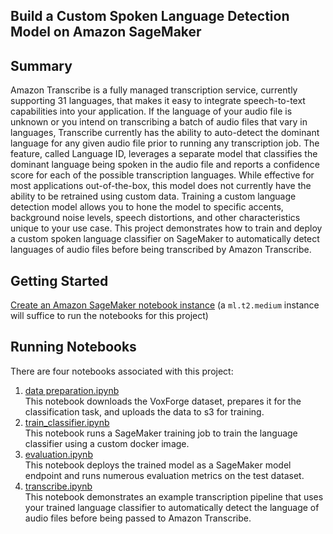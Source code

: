 ## Build a Custom Spoken Language Detection Model on Amazon SageMaker

## Summary 

Amazon Transcribe is a fully managed transcription service, currently supporting 31 languages, that makes it easy to integrate speech-to-text capabilities into your application. If the language of your audio file is unknown or you intend on transcribing a batch of audio files that vary in languages, Transcribe currently has the ability to auto-detect the dominant language for any given audio file prior to running any transcription job. The feature, called Language ID, leverages a separate model that classifies the dominant language being spoken in the audio file and reports a confidence score for each of the possible transcription languages. While effective for most applications out-of-the-box, this model does not currently have the ability to be retrained using custom data. Training a custom language detection model allows you to hone the model to specific accents, background noise levels, speech distortions, and other characteristics unique to your use case. This project demonstrates how to train and deploy a custom spoken language classifier on SageMaker to automatically detect languages of audio files before being transcribed by Amazon Transcribe.

## Getting Started

[Create an Amazon SageMaker notebook instance](https://docs.aws.amazon.com/sagemaker/latest/dg/howitworks-create-ws.html) (a `ml.t2.medium` instance will suffice to run the notebooks for this project)

## Running Notebooks

There are four notebooks associated with this project:  
1. [data preparation.ipynb](data_preparation.ipynb)  
This notebook downloads the VoxForge dataset, prepares it for the classification task, and uploads the data to s3 for training.
2. [train_classifier.ipynb](train_classifier.ipynb)  
This notebook runs a SageMaker training job to train the language classifier using a custom docker image.
3. [evaluation.ipynb](evaluation.ipynb)  
This notebook deploys the trained model as a SageMaker model endpoint and runs numerous evaluation metrics on the test dataset.
4. [transcribe.ipynb](transcribe.ipynb)  
This notebook demonstrates an example transcription pipeline that uses your trained language classifier to automatically detect the language of audio files before being passed to Amazon Transcribe.